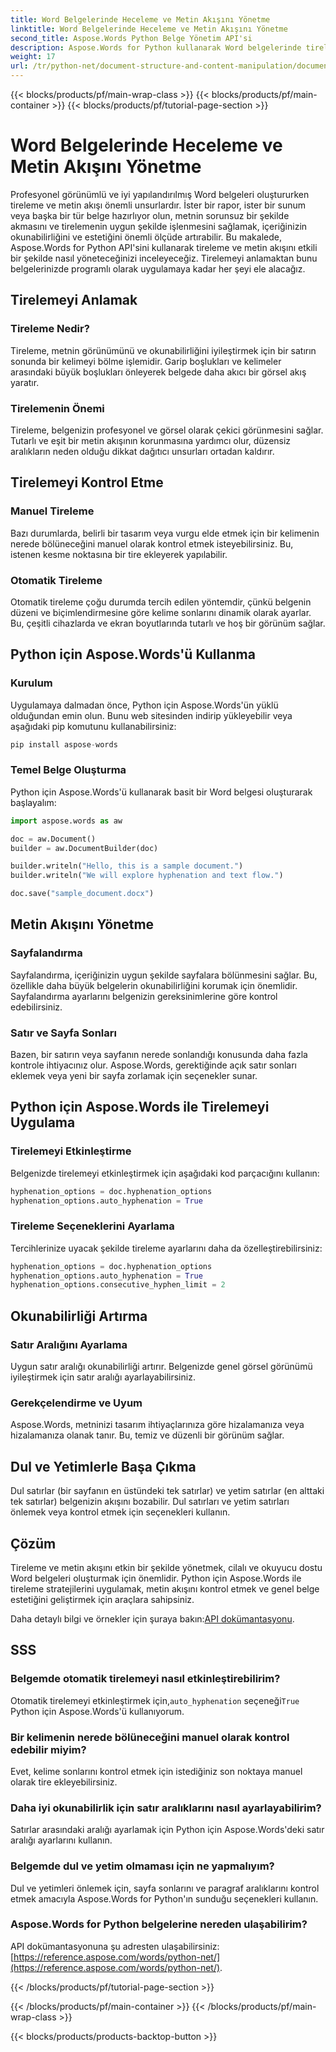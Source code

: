 ```yaml
---
title: Word Belgelerinde Heceleme ve Metin Akışını Yönetme
linktitle: Word Belgelerinde Heceleme ve Metin Akışını Yönetme
second_title: Aspose.Words Python Belge Yönetim API'si
description: Aspose.Words for Python kullanarak Word belgelerinde tireleme ve metin akışını nasıl yöneteceğinizi öğrenin. Adım adım örnekler ve kaynak koduyla cilalı, okuyucu dostu belgeler oluşturun.
weight: 17
url: /tr/python-net/document-structure-and-content-manipulation/document-hyphenation/
---
```


{{< blocks/products/pf/main-wrap-class >}}
{{< blocks/products/pf/main-container >}}
{{< blocks/products/pf/tutorial-page-section >}}

# Word Belgelerinde Heceleme ve Metin Akışını Yönetme

Profesyonel görünümlü ve iyi yapılandırılmış Word belgeleri oluştururken tireleme ve metin akışı önemli unsurlardır. İster bir rapor, ister bir sunum veya başka bir tür belge hazırlıyor olun, metnin sorunsuz bir şekilde akmasını ve tirelemenin uygun şekilde işlenmesini sağlamak, içeriğinizin okunabilirliğini ve estetiğini önemli ölçüde artırabilir. Bu makalede, Aspose.Words for Python API'sini kullanarak tireleme ve metin akışını etkili bir şekilde nasıl yöneteceğinizi inceleyeceğiz. Tirelemeyi anlamaktan bunu belgelerinizde programlı olarak uygulamaya kadar her şeyi ele alacağız.

## Tirelemeyi Anlamak

### Tireleme Nedir?

Tireleme, metnin görünümünü ve okunabilirliğini iyileştirmek için bir satırın sonunda bir kelimeyi bölme işlemidir. Garip boşlukları ve kelimeler arasındaki büyük boşlukları önleyerek belgede daha akıcı bir görsel akış yaratır.

### Tirelemenin Önemi

Tireleme, belgenizin profesyonel ve görsel olarak çekici görünmesini sağlar. Tutarlı ve eşit bir metin akışının korunmasına yardımcı olur, düzensiz aralıkların neden olduğu dikkat dağıtıcı unsurları ortadan kaldırır.

## Tirelemeyi Kontrol Etme

### Manuel Tireleme

Bazı durumlarda, belirli bir tasarım veya vurgu elde etmek için bir kelimenin nerede bölüneceğini manuel olarak kontrol etmek isteyebilirsiniz. Bu, istenen kesme noktasına bir tire ekleyerek yapılabilir.

### Otomatik Tireleme

Otomatik tireleme çoğu durumda tercih edilen yöntemdir, çünkü belgenin düzeni ve biçimlendirmesine göre kelime sonlarını dinamik olarak ayarlar. Bu, çeşitli cihazlarda ve ekran boyutlarında tutarlı ve hoş bir görünüm sağlar.

## Python için Aspose.Words'ü Kullanma

### Kurulum

Uygulamaya dalmadan önce, Python için Aspose.Words'ün yüklü olduğundan emin olun. Bunu web sitesinden indirip yükleyebilir veya aşağıdaki pip komutunu kullanabilirsiniz:

```python
pip install aspose-words
```

### Temel Belge Oluşturma

Python için Aspose.Words'ü kullanarak basit bir Word belgesi oluşturarak başlayalım:

```python
import aspose.words as aw

doc = aw.Document()
builder = aw.DocumentBuilder(doc)

builder.writeln("Hello, this is a sample document.")
builder.writeln("We will explore hyphenation and text flow.")

doc.save("sample_document.docx")
```

## Metin Akışını Yönetme

### Sayfalandırma

Sayfalandırma, içeriğinizin uygun şekilde sayfalara bölünmesini sağlar. Bu, özellikle daha büyük belgelerin okunabilirliğini korumak için önemlidir. Sayfalandırma ayarlarını belgenizin gereksinimlerine göre kontrol edebilirsiniz.

### Satır ve Sayfa Sonları

Bazen, bir satırın veya sayfanın nerede sonlandığı konusunda daha fazla kontrole ihtiyacınız olur. Aspose.Words, gerektiğinde açık satır sonları eklemek veya yeni bir sayfa zorlamak için seçenekler sunar.

## Python için Aspose.Words ile Tirelemeyi Uygulama

### Tirelemeyi Etkinleştirme

Belgenizde tirelemeyi etkinleştirmek için aşağıdaki kod parçacığını kullanın:

```python
hyphenation_options = doc.hyphenation_options
hyphenation_options.auto_hyphenation = True
```

### Tireleme Seçeneklerini Ayarlama

Tercihlerinize uyacak şekilde tireleme ayarlarını daha da özelleştirebilirsiniz:

```python
hyphenation_options = doc.hyphenation_options
hyphenation_options.auto_hyphenation = True
hyphenation_options.consecutive_hyphen_limit = 2
```

## Okunabilirliği Artırma

### Satır Aralığını Ayarlama

Uygun satır aralığı okunabilirliği artırır. Belgenizde genel görsel görünümü iyileştirmek için satır aralığı ayarlayabilirsiniz.

### Gerekçelendirme ve Uyum

Aspose.Words, metninizi tasarım ihtiyaçlarınıza göre hizalamanıza veya hizalamanıza olanak tanır. Bu, temiz ve düzenli bir görünüm sağlar.

## Dul ve Yetimlerle Başa Çıkma

Dul satırlar (bir sayfanın en üstündeki tek satırlar) ve yetim satırlar (en alttaki tek satırlar) belgenizin akışını bozabilir. Dul satırları ve yetim satırları önlemek veya kontrol etmek için seçenekleri kullanın.

## Çözüm

Tireleme ve metin akışını etkin bir şekilde yönetmek, cilalı ve okuyucu dostu Word belgeleri oluşturmak için önemlidir. Python için Aspose.Words ile tireleme stratejilerini uygulamak, metin akışını kontrol etmek ve genel belge estetiğini geliştirmek için araçlara sahipsiniz.

 Daha detaylı bilgi ve örnekler için şuraya bakın:[API dokümantasyonu](https://reference.aspose.com/words/python-net/).

## SSS

### Belgemde otomatik tirelemeyi nasıl etkinleştirebilirim?

 Otomatik tirelemeyi etkinleştirmek için,`auto_hyphenation` seçeneği`True` Python için Aspose.Words'ü kullanıyorum.

### Bir kelimenin nerede bölüneceğini manuel olarak kontrol edebilir miyim?

Evet, kelime sonlarını kontrol etmek için istediğiniz son noktaya manuel olarak tire ekleyebilirsiniz.

### Daha iyi okunabilirlik için satır aralıklarını nasıl ayarlayabilirim?

Satırlar arasındaki aralığı ayarlamak için Python için Aspose.Words'deki satır aralığı ayarlarını kullanın.

### Belgemde dul ve yetim olmaması için ne yapmalıyım?

Dul ve yetimleri önlemek için, sayfa sonlarını ve paragraf aralıklarını kontrol etmek amacıyla Aspose.Words for Python'ın sunduğu seçenekleri kullanın.

### Aspose.Words for Python belgelerine nereden ulaşabilirim?

 API dokümantasyonuna şu adresten ulaşabilirsiniz:[https://reference.aspose.com/words/python-net/](https://reference.aspose.com/words/python-net/).

{{< /blocks/products/pf/tutorial-page-section >}}

{{< /blocks/products/pf/main-container >}}
{{< /blocks/products/pf/main-wrap-class >}}

{{< blocks/products/products-backtop-button >}}
